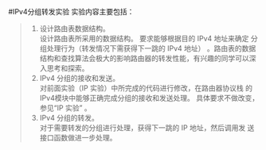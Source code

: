 #IPv4分组转发实验
实验内容主要包括：<br>
>1) 设计路由表数据结构。<br>
设计路由表所采用的数据结构。 要求能够根据目的 IPv4 地址来确定
分组处理行为（转发情况下需获得下一跳的 IPv4 地址） 。路由表的数据
结构和查找算法会极大的影响路由器的转发性能，有兴趣的同学可以深
入思考和探索。<br>
>2) IPv4 分组的接收和发送。<br>
对前面实验（IP 实验）中所完成的代码进行修改，在路由器协议栈
的IPv4模块中能够正确完成分组的接收和发送处理。 具体要求不做改变，
参见“IP 实验” 。<br>
>3) IPv4 分组的转发。<br>
对于需要转发的分组进行处理，获得下一跳的 IP 地址，然后调用发
送接口函数做进一步处理。<br>